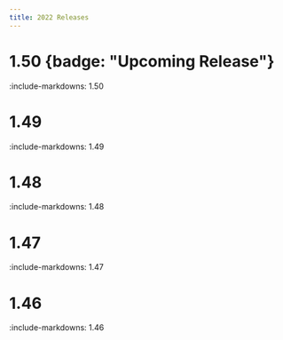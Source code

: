 ```yaml
---
title: 2022 Releases
---
```


# 1.50 {badge: "Upcoming Release"}

:include-markdowns: 1.50

# 1.49

:include-markdowns: 1.49

# 1.48

:include-markdowns: 1.48

# 1.47

:include-markdowns: 1.47

# 1.46

:include-markdowns: 1.46

